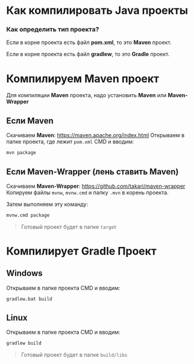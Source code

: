 # Как компилировать Java проекты

### Как определить тип проекта?

Если в корне проекта есть файл **pom.xml**, то это **Maven** проект.

Если в корне проекта есть файл **gradlew**, то это **Gradle** проект.

# Компилируем Maven проект

Для компиляции **Maven** проекта, надо установить **Maven** или **Maven-Wrapper**

## Если **Maven**

Скачиваем **Maven**: https://maven.apache.org/index.html
Открываем в папке проекта, где лежит `pom.xml` CMD и вводим:

```bash
mvn package
```

## Если **Maven-Wrapper** (лень ставить **Maven**)

Скачиваем **Maven-Wrapper**: https://github.com/takari/maven-wrapper
Копируем файлы `mvnw`, `mvnw.cmd` и папку `.mvn` в корень проекта.

Затем выполняем эту команду:

```bash
mvnw.cmd package
```

> Готовый проект будет в папке `target`

# Компилирует Gradle Проект

## Windows

Открываем в папке проекта CMD и вводим:

```bash
gradlew.bat build
```

## Linux

Открываем в папке проекта CMD и вводим:

```bash
gradlew build
```

> Готовый проект будет в папке `build/libs`
